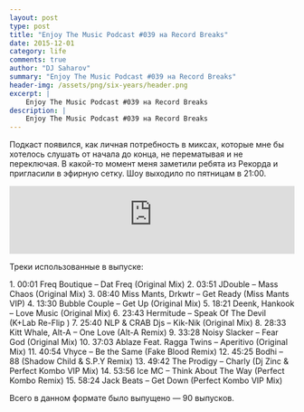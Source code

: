 ```yaml
---
layout: post
type: post
title: "Enjoy The Music Podcast #039 на Record Breaks"
date: 2015-12-01
category: life
comments: true
author: "DJ Saharov"
summary: "Enjoy The Music Podcast #039 на Record Breaks"
header-img: /assets/png/six-years/header.png
excerpt: |
    Enjoy The Music Podcast #039 на Record Breaks
description: |
    Enjoy The Music Podcast #039 на Record Breaks
---
```


<p>
<span class="firstcharacter">П</span>одкаст появился, как личная потребность в миксах, которые мне бы хотелось слушать от начала до конца, не перематывая и не переключая. В какой-то момент меня заметили ребята из Рекорда и пригласили в эфирную сетку. Шоу выходило по пятницам в 21:00.
</p>

<iframe width="100%" height="120" src="https://player-widget.mixcloud.com/widget/iframe/?hide_cover=1&feed=%2Fdjsaharovofficial%2Fenjoy-the-music-podcast-039%2F" frameborder="0" allow="encrypted-media; fullscreen; autoplay; idle-detection; speaker-selection; web-share;" ></iframe>

<p>Треки использованные в выпуске:</p>
1. 00:01 Freq Boutique – Dat Freq (Original Mix)
2. 03:51 JDouble – Mass Chaos (Original Mix)
3. 08:40 Miss Mants, Drkwtr – Get Ready (Miss Mants VIP)
4. 13:30 Bubble Couple – Get Up (Original Mix)
5. 18:21 Deenk, Hankook – Love Music (Original Mix)
6. 23:43 Hermitude – Speak Of The Devil (K+Lab Re-Flip )
7. 25:40 NLP & CRAB Djs – Kik-Nik (Original Mix)
8. 28:33 Kitt Whale, Alt-A – One Love (Alt-A Remix)
9. 33:28 Noisy Slacker – Fear God (Original Mix)
10. 37:03 Ablaze Feat. Ragga Twins – Aperitivo (Original Mix)
11. 40:54 Vhyce – Be the Same (Fake Blood Remix)
12. 45:25 Bodhi – 88 (Shadow Child & S.P.Y Remix)
13. 49:42 The Prodigy – Charly (Dj Zinc & Perfect Kombo VIP Mix)
14. 53:56 Ice MC – Think About The Way (Perfect Kombo Remix)
15. 58:24 Jack Beats – Get Down (Perfect Kombo VIP Mix)

<p>Всего в данном формате было выпущено &mdash; 90 выпусков.</p>